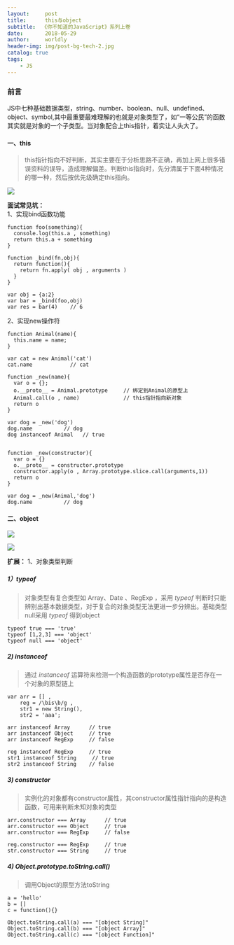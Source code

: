 ```yaml
---
layout:     post
title:      this与object
subtitle:  《你不知道的JavaScript》系列上卷
date:       2018-05-29
author:     worldly
header-img: img/post-bg-tech-2.jpg
catalog: true
tags:
    - JS
---
```



### 前言
JS中七种基础数据类型，string、number、boolean、null、undefined、object、symbol,其中最重要最难理解的也就是对象类型了，如“一等公民”的函数其实就是对象的一个子类型。当对象配合上this指针，着实让人头大了。


#### 一、this

> this指针指向不好判断，其实主要在于分析思路不正确，再加上网上很多错误资料的误导，造成理解偏差。判断this指向时，先分清属于下面4种情况的哪一种，然后按优先级确定this指向。

![](http://dev.fenzhitech.com/res/6aa0dc4cfd00f6eb0ffdd3b60267e0e2.png)

**面试常见坑：**    
1、实现bind函数功能    
```
function foo(something){
  console.log(this.a , something)
  return this.a + something
}

function _bind(fn,obj){
  return function(){
    return fn.apply( obj , arguments )
  }
}

var obj = {a:2}
var bar = _bind(foo,obj)
var res = bar(4)    // 6
```

2、实现new操作符
```
function Animal(name){
  this.name = name;
}

var cat = new Animal('cat')
cat.name            // cat

function _new(name){
  var o = {};
  o.__proto__ = Animal.prototype     // 绑定到Animal的原型上
  Animal.call(o , name)              // this指针指向新对象
  return o
}

var dog = _new('dog')
dog.name          // dog
dog instanceof Animal   // true


function _new(constructor){
  var o = {}
  o.__proto__ = constructor.prototype
  constructor.apply(o , Array.prototype.slice.call(arguments,1))
  return o
}

var dog = _new(Animal,'dog')
dog.name          // dog
```

#### 二、object

![](http://dev.fenzhitech.com/res/2c2bc9f6aa128341d17e433296bc9c8b.png)

![](http://dev.fenzhitech.com/res/9009dbb066ff580e108eff0c6e27c425.png)

**扩展：**
1、对象类型判断

##### 1）typeof
> 对象类型有复合类型如 Array、Date 、RegExp ，采用 *typeof* 判断时只能辨别出基本数据类型，对于复合的对象类型无法更进一步分辨出。基础类型 null采用 *typeof* 得到object

```
typeof true === 'true'  
typeof [1,2,3] === 'object'
typeof null === 'object'
```

##### 2) instanceof
> 通过 *instanceof* 运算符来检测一个构造函数的prototype属性是否存在一个对象的原型链上

```
var arr = [] ,
    reg = /\bis\b/g ,
    str1 = new String(),
    str2 = 'aaa';

arr instanceof Array      // true
arr instanceof Object     // true
arr instanceof RegExp     // false

reg instanceof RegExp     // true
str1 instanceof String     // true
str2 instanceof String    // false
```

##### 3) constructor  
> 实例化的对象都有constructor属性，其constructor属性指针指向的是构造函数，可用来判断未知对象的类型


```
arr.constructor === Array      // true
arr.constructor === Object     // true
arr.constructor === RegExp     // false

reg.constructor === RegExp     // true
str.constructor === String     // true
```

##### 4) Object.prototype.toString.call()
> 调用Object的原型方法toString

```
a = 'hello'
b = []
c = function(){}

Object.toString.call(a) === "[object String]"
Object.toString.call(b) === "[object Array]"
Object.toString.call(c) === "[object Function]"
```
